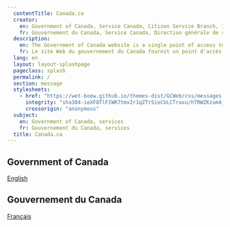 ```yaml
---
  contentTitle: Canada.ca
  creator:
    en: Government of Canada, Service Canada, Citizen Service Branch, Integrated Channel Management, Web Strategies and Product Management
    fr: Gouvernement du Canada, Service Canada, Direction générale de service aux citoyens, Gestion intégrée des modes de service, Gestion des stratégies et produits Web
  description:
    en: The Government of Canada website is a single point of access to all programs, services, departments, ministries and organizations of the Government of Canada.
    fr: Le site Web du gouvernement du Canada fournit un point d'accès complet à tous les programmes, services, départements, ministères et organismes du gouvernement du Canada.
  lang: en
  layout: layout-splashpage
  pageclass: splash
  permalink: /
  section: message
  stylesheets:
    - href: "https://wet-boew.github.io/themes-dist/GCWeb/css/messages.min.css"
      integrity: "sha384-ieXF8TlFIWR7tmx2r1qZTrSieCbLCTraxu/hTRWZKzum4jiv2vtalhp+kxa8/WHe"
      crossorigin: "anonymous"
  subject:
    en: Government of Canada, services
    fr: Gouvernement du Canada, services
  title: Canada.ca
---
```


<div class="row">
	<section class="col-xs-6 text-right">
		<h2 class="wb-inv">Government of Canada</h2>
		<p><a href="./en/" class="btn btn-primary">English</a></p>
	</section>
	<section class="col-xs-6" lang="fr">
		<h2 class="wb-inv">Gouvernement du Canada</h2>
		<p><a href="./fr/" class="btn btn-primary">Français</a></p>
	</section>
</div>
